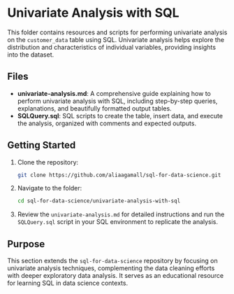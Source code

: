 # Univariate Analysis with SQL

This folder contains resources and scripts for performing univariate analysis on the `customer_data` table using SQL. Univariate analysis helps explore the distribution and characteristics of individual variables, providing insights into the dataset.

## Files

- **univariate-analysis.md**: A comprehensive guide explaining how to perform univariate analysis with SQL, including step-by-step queries, explanations, and beautifully formatted output tables.
- **SQLQuery.sql**: SQL scripts to create the table, insert data, and execute the analysis, organized with comments and expected outputs.

## Getting Started

1. Clone the repository:

   ```bash
   git clone https://github.com/aliaagamall/sql-for-data-science.git
   ```
2. Navigate to the folder:

   ```bash
   cd sql-for-data-science/univariate-analysis-with-sql
   ```
3. Review the `univariate-analysis.md` for detailed instructions and run the `SQLQuery.sql` script in your SQL environment to replicate the analysis.

## Purpose

This section extends the `sql-for-data-science` repository by focusing on univariate analysis techniques, complementing the data cleaning efforts with deeper exploratory data analysis. It serves as an educational resource for learning SQL in data science contexts.